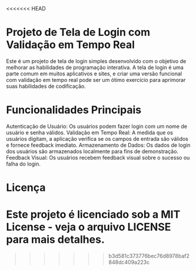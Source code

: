<<<<<<< HEAD
# Projeto de Tela de Login com Validação em Tempo Real

<p>Este é um projeto de tela de login simples desenvolvido com o objetivo de melhorar as habilidades de programação interativa. A tela de login é uma parte comum em muitos aplicativos e sites, e criar uma versão funcional com validação em tempo real pode ser um ótimo exercício para aprimorar suas habilidades de codificação.</p>

# Funcionalidades Principais

Autenticação de Usuário: Os usuários podem fazer login com um nome de usuário e senha válidos.
Validação em Tempo Real: A medida que os usuários digitam, a aplicação verifica se os campos de entrada são válidos e fornece feedback imediato.
Armazenamento de Dados: Os dados de login dos usuários são armazenados localmente para fins de demonstração.
Feedback Visual: Os usuários recebem feedback visual sobre o sucesso ou falha do login.

# Licença

Este projeto é licenciado sob a MIT License - veja o arquivo LICENSE para mais detalhes.
=======

>>>>>>> b3d581c373776bec76d8978baf2848dc409a223c
